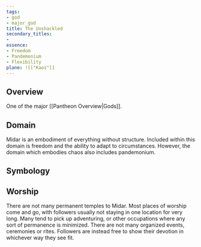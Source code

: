 ```yaml
---
tags:
- god
- major_god
title: The Unshackled
secondary_titles:
- 
essence:
- Freedom
- Pandemonium
- Flexibility
plane: ![["Kaos"]]
---
```

## Overview
One of the major [[Pantheon Overview|Gods]].
## Domain
Midar is an embodiment of everything without structure. Included within this domain is freedom and the ability to adapt to circumstances. However, the domain which embodies chaos also includes pandemonium.
## Symbology

## Worship
There are not many permanent temples to Midar. Most places of worship come and go, with followers usually not staying in one location for very long. Many tend to pick up adventuring, or other occupations where any sort of permanence is minimized. There are not many organized events, ceremonies or rites. Followers are instead free to show their devotion in whichever way they see fit.